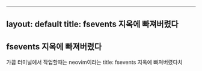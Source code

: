 
---
layout: default
title: fsevents 지옥에 빠져버렸다
---

## fsevents 지옥에 빠져버렸다

가끔 터미널에서 작업할때는 neovim이라는 
title: fsevents 지옥에 빠져버렸다치
